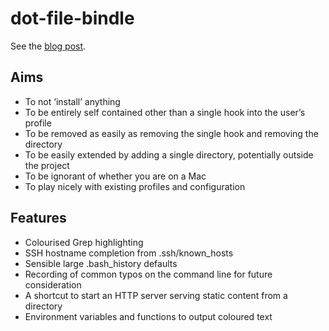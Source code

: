 dot-file-bindle
===============

See the [blog post](http://markcrossfield.co.uk/2014-03-25-bash-dotfiles-bindle.html).

## Aims

* To not ‘install’ anything
* To be entirely self contained other than a single hook into the user’s profile
* To be removed as easily as removing the single hook and removing the directory
* To be easily extended by adding a single directory, potentially outside the project
* To be ignorant of whether you are on a Mac
* To play nicely with existing profiles and configuration

## Features

* Colourised Grep highlighting
* SSH hostname completion from .ssh/known_hosts
* Sensible large .bash_history defaults
* Recording of common typos on the command line for future consideration
* A shortcut to start an HTTP server serving static content from a directory
* Environment variables and functions to output coloured text
